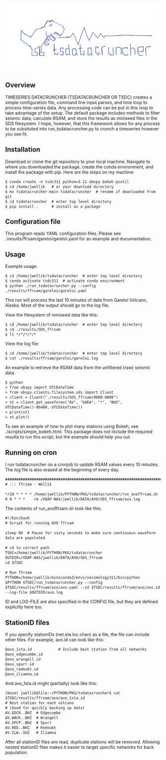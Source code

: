 <img src="https://github.com/jwellik/tsdatacruncher/blob/main/img/trex.png" width=1210 alt="TREX!" />

## Overview
TIMESERIES DATACRUNCHER (TSDATACRUNCHER OR TSDC) creates a simple configuration file, command line input parses, and time loop to process time-series data. Any processing code can be put in this loop to take advantage of the setup. The default package includes methods to filter seismic data, calculate RSAM, and store the results as miniseed files in the SDS filesystem. I hope, however, that this framework allows for any process to be subsituted into run_tsdatacruncher.py to crunch a timeseries however you see fit.

## Installation
Download or clone the git repository to your local machine. Navigate to where you downloaded the package, create the conda environment, and install the package with pip. Here are the steps on my machine:


```
$ conda create -n tsdc311 python=3.11 obspy bokeh psutil
$ cd /home/jwellik   # or your download directory
$ mv tsdatacruncher-main tsdatacruncher  # rename if downloaded from git
$ cd tsdatacruncher  # enter top level directory
$ pip install .      # install as a package 
```

## Configuration file
This program reads YAML configuration files.
Please see ./results/ffrsam/gareloi/gareloi.yaml for an example and documentation.


## Usage
Example usage:
```
$ cd /home/jwellik/tsdatacruncher  # enter top level directory
$ conda activate tsdc311  # activate conda environment
$ python ./run_tsdatacruncher.py --config ./results/ffrsam/gareloi/gareloi.yaml
```

This run will process the last 10 minutes of data from Gareloi Volcano, Alaska. Most of the output should go to the log file.

View the filesystem of miniseed data like this:
```
$ cd /home/jwellik/tsdatacruncher  # enter top level directory
$ cd ./results/SDS_ffrsam
$ ll */*/*/*/*
```

View the log file:
```
$ cd /home/jwellik/tsdatacruncher  # enter top level directory
$ cat ./results/ffrsam/gareloi/gareloi.log
```

An example to retrieve the RSAM data from the unfiltered (raw) seismic data.
```
$ python
> from obspy import UTCDateTime
> from obspy.clients.filesystem.sds import Client
> client = Client("./results/SDS_ffrsam/0000-0000")
> st = client.get_waveforms("AV", "GAEA", "*", "BHZ", UTCDateTime()-86400, UTCDateTime())
> print(st)
> st.plot()
```

To see an example of how to plot many stations using Bokeh, see ./scripts/simple_bokeh.html. This package does not include the required results to run this script, but the example should help you out.

## Running on cron
I run tsdatacruncher on a cronjob to update RSAM values every 10 minutes. The log file is also erased at the beginning of every day.
```
####################################################################################################
# ::: ffrsam - Wellik

*/10 * * * * /home/jwellik/PYTHON/PKG/tsdatacruncher/run_avoffrsam.sh
0 0 * * *    rm /VDAP-NAS/jwellik/DATA/AVO/SDS_ffrsam/avo.log
```
The contents of run_avoffrsam.sh look like this:
```
#!/bin/bash
# Script for running AVO ffrsam

sleep 60  # Pause for sixty seconds to make sure continuous waveform data are populated

# cd to correct path
TSDC=/home/jwellik/PYTHON/PKG/tsdatacruncher
OUTDIR=/VDAP-NAS/jwellik/DATA/AVO/SDS_ffrsam
cd $TSDC

# Run ffrsam
PYTHON=/home/jwellik/miniconda3/envs/seismology311/bin/python
$PYTHON $TSDC/run_tsdatacruncher.py --config $TSDC/results/ffrsam/avo/avo.yaml --id $TSDC/results/ffrsam/avo/avo.id --log-file $OUTDIR/avo.log
```
ID and LOG-FILE are also specified in the CONFIG file, but they are defined explicitly here too.

## StationID files
If you specify stationIDs (net.sta.loc.chan) as a file, the file can include other files. For example, avo.id can look like this:
```
@avo_1sta.id            # Include best station from all networks
@avo_edgecumbe.id
@avo_wrangell.id
@avo_spurr.id
@avo_redoubt.id
@avo_iliamna.id
```
And avo_1sta.id might (partially) look like this:
```
(base) jwellik@lila:~/PYTHON/PKG/tsdatacruncher$ cat $TSDC/results/ffrsam/avo/avo_1sta.id 
# Best station for each volcano
# (Good for quickly backing up data)
AV.EDCR..BHZ  # Edgecumbe
AV.WACK..BHZ  # Wrangell
AV.SPCP..BHZ  # Spurr
AV.RED..BHZ   # Redoubt
AV.ILW..SHZ   # Iliamna
```
After all stationID files are read, duplicate stations will be removed. Allowing nested stationID files makes it easier to target specific networks for back population.
